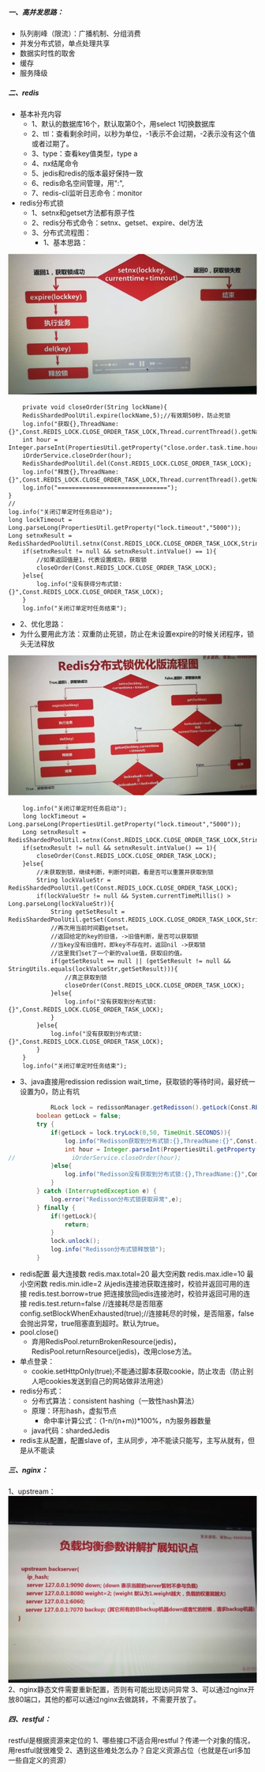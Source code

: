 ﻿##### 一、高并发思路：
- 队列削峰（限流）：广播机制、分组消费
- 并发分布式锁，单点处理共享
- 数据实时性的取舍
- 缓存
- 服务降级
##### 二、redis
- 基本补充内容
	- 1、默认的数据库16个，默认取第0个，用select 1切换数据库
	- 2、ttl：查看剩余时间，以秒为单位，-1表示不会过期，-2表示没有这个值或者过期了。
	- 3、type：查看key值类型，type a
	- 4、nx结尾命令
	- 5、jedis和redis的版本最好保持一致
	- 6、redis命名空间管理，用":",
	- 7、redis-cli监听日志命令：monitor
- redis分布式锁
	- 1、setnx和getset方法都有原子性
	- 2、redis分布式命令：setnx、getset、expire、del方法
	- 3、分布式流程图：
		- 1、基本思路：
		
![avatar](https://github.com/szfst/learnNote/blob/master/jgyj/redis/redis-1.jpg?raw=true)

	    private void closeOrder(String lockName){
        RedisShardedPoolUtil.expire(lockName,5);//有效期50秒，防止死锁
        log.info("获取{},ThreadName:{}",Const.REDIS_LOCK.CLOSE_ORDER_TASK_LOCK,Thread.currentThread().getName());
        int hour = Integer.parseInt(PropertiesUtil.getProperty("close.order.task.time.hour","2"));
        iOrderService.closeOrder(hour);
        RedisShardedPoolUtil.del(Const.REDIS_LOCK.CLOSE_ORDER_TASK_LOCK);
        log.info("释放{},ThreadName:{}",Const.REDIS_LOCK.CLOSE_ORDER_TASK_LOCK,Thread.currentThread().getName());
        log.info("===============================");
    }
    //
	log.info("关闭订单定时任务启动");
	long lockTimeout = Long.parseLong(PropertiesUtil.getProperty("lock.timeout","5000"));
	Long setnxResult = RedisShardedPoolUtil.setnx(Const.REDIS_LOCK.CLOSE_ORDER_TASK_LOCK,String.valueOf(System.currentTimeMillis()+lockTimeout));
        if(setnxResult != null && setnxResult.intValue() == 1){
            //如果返回值是1，代表设置成功，获取锁
            closeOrder(Const.REDIS_LOCK.CLOSE_ORDER_TASK_LOCK);
        }else{
            log.info("没有获得分布式锁:{}",Const.REDIS_LOCK.CLOSE_ORDER_TASK_LOCK);
        }
        log.info("关闭订单定时任务结束");
        
- 2、优化思路：
- 为什么要用此方法：双重防止死锁，防止在未设置expire的时候关闭程序，锁头无法释放

![avatar](https://github.com/szfst/learnNote/blob/master/jgyj/redis/redis-2.jpg?raw=true)

	    log.info("关闭订单定时任务启动");
        long lockTimeout = Long.parseLong(PropertiesUtil.getProperty("lock.timeout","5000"));
        Long setnxResult = RedisShardedPoolUtil.setnx(Const.REDIS_LOCK.CLOSE_ORDER_TASK_LOCK,String.valueOf(System.currentTimeMillis()+lockTimeout));
        if(setnxResult != null && setnxResult.intValue() == 1){
            closeOrder(Const.REDIS_LOCK.CLOSE_ORDER_TASK_LOCK);
        }else{
            //未获取到锁，继续判断，判断时间戳，看是否可以重置并获取到锁
            String lockValueStr = RedisShardedPoolUtil.get(Const.REDIS_LOCK.CLOSE_ORDER_TASK_LOCK);
            if(lockValueStr != null && System.currentTimeMillis() > Long.parseLong(lockValueStr)){
                String getSetResult = RedisShardedPoolUtil.getSet(Const.REDIS_LOCK.CLOSE_ORDER_TASK_LOCK,String.valueOf(System.currentTimeMillis()+lockTimeout));
                //再次用当前时间戳getset。
                //返回给定的key的旧值，->旧值判断，是否可以获取锁
                //当key没有旧值时，即key不存在时，返回nil ->获取锁
                //这里我们set了一个新的value值，获取旧的值。
                if(getSetResult == null || (getSetResult != null && StringUtils.equals(lockValueStr,getSetResult))){
                    //真正获取到锁
                    closeOrder(Const.REDIS_LOCK.CLOSE_ORDER_TASK_LOCK);
                }else{
                    log.info("没有获取到分布式锁:{}",Const.REDIS_LOCK.CLOSE_ORDER_TASK_LOCK);
                }
            }else{
                log.info("没有获取到分布式锁:{}",Const.REDIS_LOCK.CLOSE_ORDER_TASK_LOCK);
            }
        }
        log.info("关闭订单定时任务结束");
- 3、java直接用redission
	redission wait_time，获取锁的等待时间，最好统一设置为0，防止有坑	
```java	
	        RLock lock = redissonManager.getRedisson().getLock(Const.REDIS_LOCK.CLOSE_ORDER_TASK_LOCK);
        boolean getLock = false;
        try {
            if(getLock = lock.tryLock(0,50, TimeUnit.SECONDS)){
                log.info("Redisson获取到分布式锁:{},ThreadName:{}",Const.REDIS_LOCK.CLOSE_ORDER_TASK_LOCK,Thread.currentThread().getName());
                int hour = Integer.parseInt(PropertiesUtil.getProperty("close.order.task.time.hour","2"));
//                iOrderService.closeOrder(hour);
            }else{
                log.info("Redisson没有获取到分布式锁:{},ThreadName:{}",Const.REDIS_LOCK.CLOSE_ORDER_TASK_LOCK,Thread.currentThread().getName());
            }
        } catch (InterruptedException e) {
            log.error("Redisson分布式锁获取异常",e);
        } finally {
            if(!getLock){
                return;
            }
            lock.unlock();
            log.info("Redisson分布式锁释放锁");
        }
```
- redis配置
最大连接数
redis.max.total=20
最大空闲数
redis.max.idle=10
最小空闲数
redis.min.idle=2
从jedis连接池获取连接时，校验并返回可用的连接
redis.test.borrow=true
把连接放回jedis连接池时，校验并返回可用的连接
redis.test.return=false
//连接耗尽是否阻塞
config.setBlockWhenExhausted(true);//连接耗尽的时候，是否阻塞，false会抛出异常，true阻塞直到超时。默认为true。
- pool.close()
	- 弃用RedisPool.returnBrokenResource(jedis)，           RedisPool.returnResource(jedis)，改用close方法。
- 单点登录：
	- cookie.setHttpOnly(true);不能通过脚本获取cookie，防止攻击（防止别人吧cookies发送到自己的网站做非法用途）
- redis分布式：
	- 分布式算法：consistent hashing（一致性hash算法）
	- 原理：环形hash，虚拟节点
		- 命中率计算公式：（1-n/(n+m))*100%，n为服务器数量
	- java代码：shardedJedis
- redis主从配置，配置slave of，主从同步，冲不能读只能写，主写从就有，但是从不能读
##### 三、nginx：
1、upstream：
![avatar](https://github.com/szfst/learnNote/blob/master/jgyj/nginx/nginx-1.jpg?raw=true)
2、nginx静态文件需要重新配置，否则有可能出现访问异常
3、可以通过nginx开放80端口，其他的都可以通过nginx去做跳转，不需要开放了。
##### 四、restful：
restful是根据资源来定位的
1、哪些接口不适合用restful？传递一个对象的情况，用restful就很难受
2、遇到这些难处怎么办？自定义资源占位（也就是在url多加一些自定义的资源）